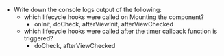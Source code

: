 * Write down the console logs output of the following: 
    * which lifecycle hooks were called on Mounting the component?
        - onInit, doCheck, afterViewInit, afterViewChecked
    * which lifecycle hooks were called after the timer callback function is triggered?
        - doCheck, afterViewChecked